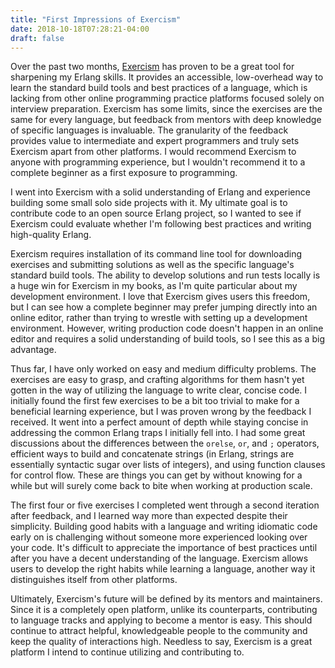 ```yaml
---
title: "First Impressions of Exercism"
date: 2018-10-18T07:28:21-04:00
draft: false
---
```


Over the past two months, [Exercism](https://exercism.io) has proven to be a great tool for sharpening my Erlang skills.
It provides an accessible, low-overhead way to learn the standard build tools and best practices of a language, which is lacking from other online programming practice platforms focused solely on interview preparation.
Exercism has some limits, since the exercises are the same for every language, but feedback from mentors with deep knowledge of specific languages is invaluable.
The granularity of the feedback provides value to intermediate and expert programmers and truly sets Exercism apart from other platforms.
I would recommend Exercism to anyone with programming experience, but I wouldn't recommend it to a complete beginner as a first exposure to programming.

I went into Exercism with a solid understanding of Erlang and experience building some small solo side projects with it.
My ultimate goal is to contribute code to an open source Erlang project, so I wanted to see if Exercism could evaluate whether I'm following best practices and writing high-quality Erlang.

Exercism requires installation of its command line tool for downloading exercises and submitting solutions as well as the specific language's standard build tools.
The ability to develop solutions and run tests locally is a huge win for Exercism in my books, as I'm quite particular about my development environment.
I love that Exercism gives users this freedom, but I can see how a complete beginner may prefer jumping directly into an online editor, rather than trying to wrestle with setting up a development environment.
However, writing production code doesn't happen in an online editor and requires a solid understanding of build tools, so I see this as a big advantage.

Thus far, I have only worked on easy and medium difficulty problems.
The exercises are easy to grasp, and crafting algorithms for them hasn't yet gotten in the way of utilizing the language to write clear, concise code.
I initially found the first few exercises to be a bit too trivial to make for a beneficial learning experience, but I was proven wrong by the feedback I received.
It went into a perfect amount of depth while staying concise in addressing the common Erlang traps I initially fell into.
I had some great discussions about the differences between the `orelse`, `or`, and `;` operators, efficient ways to build and concatenate strings (in Erlang, strings are essentially syntactic sugar over lists of integers), and using function clauses for control flow.
These are things you can get by without knowing for a while but will surely come back to bite when working at production scale.

The first four or five exercises I completed went through a second iteration after feedback, and I learned way more than expected despite their simplicity.
Building good habits with a language and writing idiomatic code early on is challenging without someone more experienced looking over your code.
It's difficult to appreciate the importance of best practices until after you have a decent understanding of the language.
Exercism allows users to develop the right habits while learning a language, another way it distinguishes itself from other platforms.

Ultimately, Exercism's future will be defined by its mentors and maintainers.
Since it is a completely open platform, unlike its counterparts, contributing to language tracks and applying to become a mentor is easy.
This should continue to attract helpful, knowledgeable people to the community and keep the quality of interactions high.
Needless to say, Exercism is a great platform I intend to continue utilizing and contributing to.
